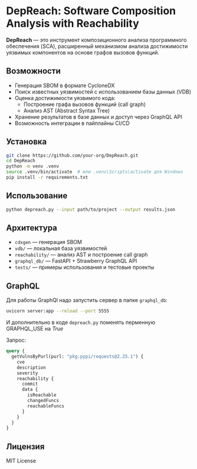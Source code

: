 # DepReach: Software Composition Analysis with Reachability

**DepReach** — это инструмент композиционного анализа программного обеспечения (SCA), расширенный механизмом анализа достижимости уязвимых компонентов на основе графов вызовов функций.

## Возможности

- Генерация SBOM в формате CycloneDX
- Поиск известных уязвимостей с использованием базы данных (VDB)
- Оценка достижимости уязвимого кода:
  - Построение графа вызовов функций (call graph)
  - Анализ AST (Abstract Syntax Tree)
- Хранение результатов в базе данных и доступ через GraphQL API
- Возможность интеграции в пайплайны CI/CD

## Установка

```bash
git clone https://github.com/your-org/DepReach.git
cd DepReach
python -m venv .venv
source .venv/bin/activate  # или .venv\Scripts\activate для Windows
pip install -r requirements.txt
```

## Использование

```bash
python depreach.py --input path/to/project --output results.json
```

## Архитектура

- `cdxgen` — генерация SBOM
- `vdb/` — локальная база уязвимостей
- `reachability/` — анализ AST и построение call graph
- `graphql_db/` — FastAPI + Strawberry GraphQL API
- `tests/` — примеры использования и тестовые проекты

## GraphQL

Для работы GraphQl надо запустить сервер в папке `graphql_db`:
```bash
uvicorn server:app --reload --port 5555  
```
И дополнительно в коде `depreach.py` поменять перменную GRAPHQL_USE на _True_

Запрос:
```graphql
query {
  getVulnsByPurl(purl: "pkg:pypi/requests@2.25.1") {
    cve
    description
    severity
    reachability {
      commit
      data {
        isReachable
        changedFuncs
        reachableFuncs
      }
    }
  }
}
```

## Лицензия

MIT License